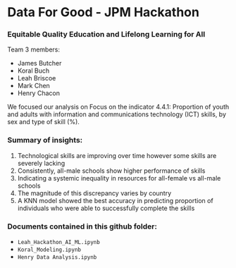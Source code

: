 # Data For Good - JPM Hackathon 
### Equitable Quality Education and Lifelong Learning for All


Team 3 members:
- James Butcher
- Koral Buch
- Leah Briscoe
- Mark Chen
- Henry Chacon

We focused our analysis on Focus on the indicator 4.4.1: Proportion of youth and adults with information and communications technology (ICT) skills, by sex and type of skill (%).

### Summary of insights:

1. Technological skills are improving over time however some skills are severely lacking
2. Consistently, all-male schools show higher performance of skills 
3. Indicating a systemic inequality in resources for all-female vs all-male schools 
4. The magnitude of this discrepancy varies by country 
5. A KNN model showed the best accuracy in predicting proportion of individuals who were able to successfully complete the skills

### Documents contained in this github folder:
- `Leah_Hackathon_AI_ML.ipynb`
- `Koral_Modeling.ipynb`
- `Henry Data Analysis.ipynb`

